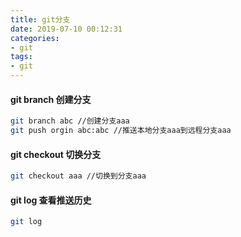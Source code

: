 ```yaml
---
title: git分支
date: 2019-07-10 00:12:31
categories:
- git
tags:
- git
---
```


#### git branch 创建分支

``` bash
git branch abc //创建分支aaa
git push orgin abc:abc //推送本地分支aaa到远程分支aaa
```


#### git checkout 切换分支

``` bash
git checkout aaa //切换到分支aaa
```

#### git log 查看推送历史

``` bash
git log
```



